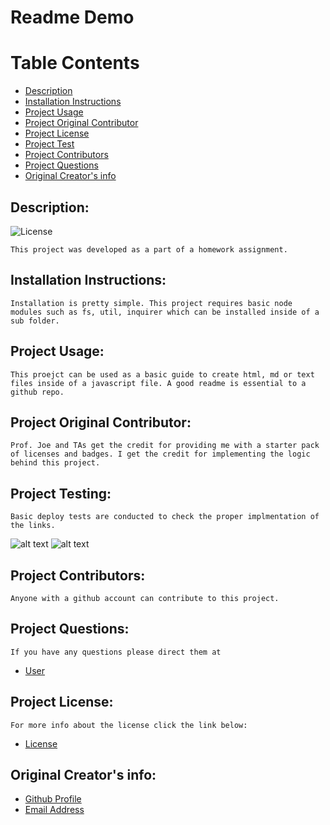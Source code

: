 
# Readme Demo 

# Table Contents

- [Description](#Description)
- [Installation Instructions](#Instructions)
- [Project Usage](#Usage)
- [Project Original Contributor](#Deployer)
- [Project License](#License)
- [Project Test]()
- [Project Contributors]()
- [Project Questions](#Questions)
- [Original Creator's info]()

## Description:
![License](https://img.shields.io/badge/License-ISC-blue.svg "License Badge")

    This project was developed as a part of a homework assignment.

## Installation Instructions:
    Installation is pretty simple. This project requires basic node modules such as fs, util, inquirer which can be installed inside of a sub folder. 

## Project Usage:
    This proejct can be used as a basic guide to create html, md or text files inside of a javascript file. A good readme is essential to a github repo.

## Project Original Contributor:
    Prof. Joe and TAs get the credit for providing me with a starter pack of licenses and badges. I get the credit for implementing the logic behind this project. 

## Project Testing:
    Basic deploy tests are conducted to check the proper implmentation of the links.
![alt text](./assets/testss/png "Screenshot with user prompts")
![alt text](./assets/preview.gif "A small video representation of what the read me would look like") 

## Project Contributors:
    Anyone with a github account can contribute to this project.

## Project Questions:
    If you have any questions please direct them at
- [User](https://github.com/maurya512)

## Project License:
    For more info about the license click the link below:
- [License](https://opensource.org/licenses/ISC)

## Original Creator's info:
- [Github Profile](https://github.com/maurya512)
- [Email Address](patelmaurya0512@gmail.com)
    